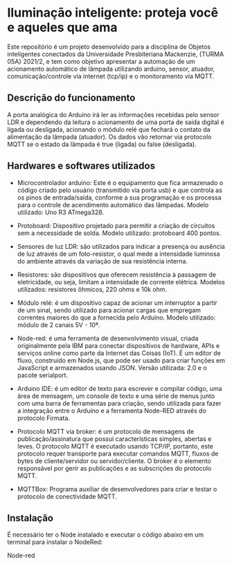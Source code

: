 # Iluminação inteligente: proteja você e aqueles que ama

Este repositório é um projeto desenvolvido para a disciplina de Objetos inteligentes conectados da Universidade Presbiteriana Mackenzie, {TURMA 05A} 2021/2, e tem como objetivo apresentar a automação de um acionamento automático de lâmpada utilizando arduino, sensor, atuador, comunicação/controle via internet (tcp/ip) e o monitoramento via MQTT.  

## Descrição do funcionamento

A porta analógica do Arduino irá ler as informações recebidas pelo sensor LDR e dependendo da leitura o acionamento de uma porta de saída digital é ligada ou desligada, acionando o módulo relé que fechará o contato da alimentação da lâmpada (atuador). Os dados vão retornar via protocolo MQTT se o estado da lâmpada é true (ligada) ou false (desligada).

## Hardwares e softwares utilizados

- Microcontrolador arduino: Este é o equipamento que fica armazenado o código criado pelo usuário (transmitido via porta usb) e que controla as os pinos de entrada/saída, conforme a sua programação e os processa para o controle de acendimento automático das lâmpadas. Modelo utilizado: Uno R3 ATmega328.

- Protoboard: Dispositivo projetado para permitir a criação de circuitos sem a necessidade de solda. Modelo utilizado: protoboard 400 pontos.

- Sensores de luz LDR: são utilizados para indicar a presença ou ausência de luz através de um foto-resistor, o qual mede a intensidade luminosa do ambiente através da variação de sua resistência interna.

- Resistores: são dispositivos que oferecem resistência à passagem de eletricidade, ou seja, limitam a intensidade de corrente elétrica. Modelos utilizados: resistores ôhmicos, 220 ohms e 10k ohm.

- Módulo relé: é um dispositivo capaz de acionar um interruptor a partir de um sinal, sendo utilizado para acionar cargas que empregam correntes maiores do que a fornecida pelo Arduino. Modelo utilizado: módulo de 2 canais 5V - 10ª.

- Node-red: é uma ferramenta de desenvolvimento visual, criada originalmente pela IBM para conectar dispositivos de hardware, APIs e serviços online como parte da Internet das Coisas (IoT). É um editor de fluxo, construído em Node.js, que pode ser usado para criar funções em JavaScript e armazenados usando JSON. Versão utilizada: 2.0 e o pacote serialport.

- Arduino IDE: é um editor de texto para escrever e compilar código, uma área de mensagem, um console de texto e uma série de menus junto com uma barra de ferramentas para criação, sendo utilizada para fazer a integração entre o Arduíno e a ferramenta Node-RED através do protocolo Firmata. 

- Protocolo MQTT via broker: é um protocolo de mensagens de publicação/assinatura que possui características simples, abertas e leves. O protocolo MQTT é executado usando TCP/IP, portanto, este protocolo requer transporte para executar comandos MQTT, fluxos de bytes de cliente/servidor ou servidor/cliente. O broker é o elemento responsável por gerir as publicações e as subscrições do protocolo MQTT.

- MQTTBox: Programa auxiliar de desenvolvedores para criar e testar o protocolo de conectividade MQTT. 

## Instalação

É necessário ter o Node instalado e executar o código abaixo em um terminal para instalar o NodeRed:

Node-red


